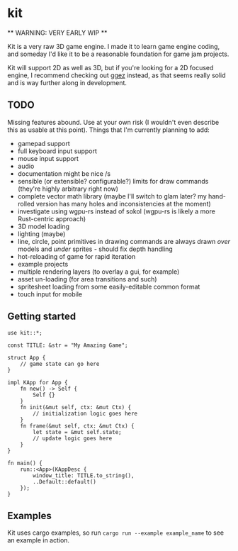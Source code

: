 # kit

** WARNING: VERY EARLY WIP **

Kit is a very raw 3D game engine. I made it to learn game engine coding, and someday I'd like it to be a reasonable foundation for game jam projects.

Kit will support 2D as well as 3D, but if you're looking for a 2D focused engine, I recommend checking out [ggez]() instead, as that seems really solid and is way further along in development.

## TODO

Missing features abound. Use at your own risk (I wouldn't even describe this as usable at this point). Things that I'm currently planning to add:

- gamepad support
- full keyboard input support
- mouse input support
- audio
- documentation might be nice /s
- sensible (or extensible? configurable?) limits for draw commands (they're highly arbitrary right now)
- complete vector math library (maybe I'll switch to glam later? my hand-rolled version has many holes and inconsistencies at the moment)
- investigate using wgpu-rs instead of sokol (wgpu-rs is likely a more Rust-centric approach)
- 3D model loading
- lighting (maybe)
- line, circle, point primitives in drawing commands are always drawn *over* models and *under* sprites - should fix depth handling
- hot-reloading of game for rapid iteration
- example projects
- multiple rendering layers (to overlay a gui, for example)
- asset un-loading (for area transitions and such)
- spritesheet loading from some easily-editable common format
- touch input for mobile

## Getting started

```
use kit::*;

const TITLE: &str = "My Amazing Game";

struct App {
    // game state can go here
}

impl KApp for App {
    fn new() -> Self {
        Self {}
    }
    fn init(&mut self, ctx: &mut Ctx) {
        // initialization logic goes here
    }
    fn frame(&mut self, ctx: &mut Ctx) {
        let state = &mut self.state;
        // update logic goes here
    }
}

fn main() {
    run::<App>(KAppDesc {
        window_title: TITLE.to_string(),
        ..Default::default()
    });
}
```

## Examples

Kit uses cargo examples, so run `cargo run --example example_name` to see an example in action.
